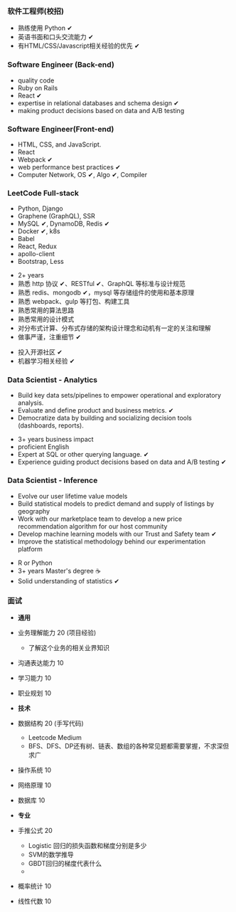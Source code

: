 ### 软件工程师(校招)
* 熟练使用 Python ✔
* 英语书面和口头交流能力 ✔
* 有HTML/CSS/Javascript相关经验的优先 ✔

### Software Engineer (Back-end)
* quality code 
* Ruby on Rails
* React ✔
* expertise in relational databases and schema design ✔
* making product decisions based on data and A/B testing

### Software Engineer(Front-end)
* HTML, CSS, and JavaScript.
* React
* Webpack ✔
* web performance best practices ✔
* Computer Network, OS ✔, Algo ✔, Compiler

### LeetCode Full-stack
- Python, Django
- Graphene (GraphQL), SSR
- MySQL ✔, DynamoDB, Redis ✔
- Docker ✔, k8s
- Babel
- React, Redux
- apollo-client
- Bootstrap, Less
* 2+ years
* 熟悉 http 协议 ✔、RESTful ✔、GraphQL 等标准与设计规范
* 熟悉 redis、mongodb ✔，mysql 等存储组件的使用和基本原理
* 熟悉 webpack、gulp 等打包、构建工具
* 熟悉常用的算法思路
* 熟悉常用的设计模式
* 对分布式计算、分布式存储的架构设计理念和动机有一定的关注和理解
* 做事严谨，注重细节 ✔
+ 投入开源社区 ✔
+ 机器学习相关经验 ✔

### Data Scientist - Analytics
* Build key data sets/pipelines to empower operational and exploratory analysis.
* Evaluate and define product and business metrics. ✔
* Democratize data by building and socializing decision tools (dashboards, reports).
- 3+ years business impact
- proficient English
- Expert at SQL or other querying language. ✔
- Experience guiding product decisions based on data and A/B testing ✔

### Data Scientist - Inference
* Evolve our user lifetime value models
* Build statistical models to predict demand and supply of listings by geography
* Work with our marketplace team to develop a new price recommendation algorithm for our host community
* Develop machine learning models with our Trust and Safety team ✔
* Improve the statistical methodology behind our experimentation platform
- R or Python
- 3+ years Master's degree ☕️
- Solid understanding of statistics ✔

### 面试

* __通用__
* 业务理解能力 20 (项目经验)
    * 了解这个业务的相关业界知识
* 沟通表达能力 10
* 学习能力     10
* 职业规划     10

* __技术__

* 数据结构 20 (手写代码)
    * Leetcode Medium
    * BFS、DFS、DP还有树、链表、数组的各种常见题都需要掌握，不求深但求广
* 操作系统 10
* 网络原理 10
* 数据库   10

* __专业__

* 手推公式 20
    * Logistic 回归的损失函数和梯度分别是多少
    * SVM的数学推导
    * GBDT回归的梯度代表什么
    * 
* 概率统计 10
* 线性代数 10